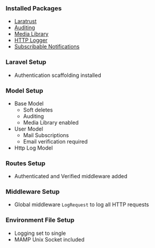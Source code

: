 ### Installed Packages
- [Laratrust](https://github.com/santigarcor/laratrust)
- [Auditing](https://github.com/owen-it/laravel-auditing)
- [Media Library](https://github.com/spatie/laravel-medialibrary)
- [HTTP Logger](https://github.com/spatie/laravel-http-logger)
- [Subscribable Notifications](https://github.com/ylsideas/subscribable-notifications)

### Laravel Setup
- Authentication scaffolding installed

### Model Setup
- Base Model
  - Soft deletes
  - Auditing
  - Media Library enabled
- User Model
  - Mail Subscriptions
  - Email verification required
- Http Log Model

### Routes Setup
- Authenticated and Verified middleware added

### Middleware Setup
- Global middleware `LogRequest` to log all HTTP requests

### Environment File Setup
- Logging set to single
- MAMP Unix Socket included